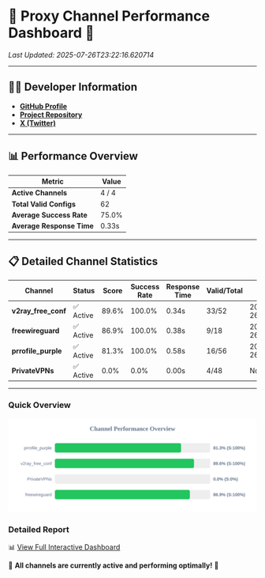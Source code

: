 # 🌟 Proxy Channel Performance Dashboard 🌟

_Last Updated: 2025-07-26T23:22:16.620714_

---

## 👩‍💻 Developer Information

- **[GitHub Profile](https://github.com/4n0nymou3)**  
- **[Project Repository](https://github.com/4n0nymou3/multi-proxy-config-fetcher)**  
- **[X (Twitter)](https://x.com/4n0nymou3)**  

---

## 📊 Performance Overview

| Metric                | Value       |
|-----------------------|-------------|
| **Active Channels**   | 4 / 4       |
| **Total Valid Configs** | 62          |
| **Average Success Rate** | 75.0%      |
| **Average Response Time** | 0.33s       |

---

## 📋 Detailed Channel Statistics

| Channel          | Status     | Score  | Success Rate | Response Time | Valid/Total | Last Success               |
|------------------|------------|--------|--------------|---------------|-------------|----------------------------|
| **v2ray_free_conf**  | ✅ Active  | 89.6%  | 100.0% | 0.34s         | 33/52       | 2025-07-26T23:22:04.956643 |
| **freewireguard**  | ✅ Active  | 86.9%  | 100.0% | 0.38s         | 9/18       | 2025-07-26T23:22:16.618973 |
| **prrofile_purple**  | ✅ Active  | 81.3%  | 100.0% | 0.58s         | 16/56       | 2025-07-26T23:22:04.547667 |
| **PrivateVPNs**  | ✅ Active  | 0.0%  | 0.0% | 0.00s         | 4/48       | None |

---

### Quick Overview
<div align="center">
  <a href="https://raw.githubusercontent.com/nullluser/NullRepo/refs/heads/main/assets/channel_stats_chart.svg">
    <img src="https://raw.githubusercontent.com/nullluser/NullRepo/refs/heads/main/assets/channel_stats_chart.svg" alt="Source Performance Statistics" width="800">
  </a>
</div>

### Detailed Report
📊 [View Full Interactive Dashboard](https://htmlpreview.github.io/?https://github.com/nullluser/NullRepo/blob/main/assets/performance_report.html)

🎉 **All channels are currently active and performing optimally!** 🎉
